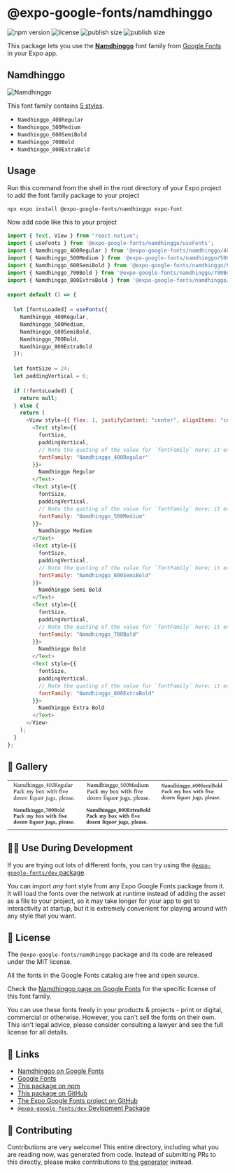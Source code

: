 # @expo-google-fonts/namdhinggo

![npm version](https://flat.badgen.net/npm/v/@expo-google-fonts/namdhinggo)
![license](https://flat.badgen.net/github/license/expo/google-fonts)
![publish size](https://flat.badgen.net/packagephobia/install/@expo-google-fonts/namdhinggo)
![publish size](https://flat.badgen.net/packagephobia/publish/@expo-google-fonts/namdhinggo)

This package lets you use the [**Namdhinggo**](https://fonts.google.com/specimen/Namdhinggo) font family from [Google Fonts](https://fonts.google.com/) in your Expo app.

## Namdhinggo

![Namdhinggo](./font-family.png)

This font family contains [5 styles](#-gallery).

- `Namdhinggo_400Regular`
- `Namdhinggo_500Medium`
- `Namdhinggo_600SemiBold`
- `Namdhinggo_700Bold`
- `Namdhinggo_800ExtraBold`

## Usage

Run this command from the shell in the root directory of your Expo project to add the font family package to your project

```sh
npx expo install @expo-google-fonts/namdhinggo expo-font
```

Now add code like this to your project

```js
import { Text, View } from "react-native";
import { useFonts } from '@expo-google-fonts/namdhinggo/useFonts';
import { Namdhinggo_400Regular } from '@expo-google-fonts/namdhinggo/400Regular';
import { Namdhinggo_500Medium } from '@expo-google-fonts/namdhinggo/500Medium';
import { Namdhinggo_600SemiBold } from '@expo-google-fonts/namdhinggo/600SemiBold';
import { Namdhinggo_700Bold } from '@expo-google-fonts/namdhinggo/700Bold';
import { Namdhinggo_800ExtraBold } from '@expo-google-fonts/namdhinggo/800ExtraBold';

export default () => {

  let [fontsLoaded] = useFonts({
    Namdhinggo_400Regular, 
    Namdhinggo_500Medium, 
    Namdhinggo_600SemiBold, 
    Namdhinggo_700Bold, 
    Namdhinggo_800ExtraBold
  });

  let fontSize = 24;
  let paddingVertical = 6;

  if (!fontsLoaded) {
    return null;
  } else {
    return (
      <View style={{ flex: 1, justifyContent: "center", alignItems: "center" }}>
        <Text style={{
          fontSize,
          paddingVertical,
          // Note the quoting of the value for `fontFamily` here; it expects a string!
          fontFamily: "Namdhinggo_400Regular"
        }}>
          Namdhinggo Regular
        </Text>
        <Text style={{
          fontSize,
          paddingVertical,
          // Note the quoting of the value for `fontFamily` here; it expects a string!
          fontFamily: "Namdhinggo_500Medium"
        }}>
          Namdhinggo Medium
        </Text>
        <Text style={{
          fontSize,
          paddingVertical,
          // Note the quoting of the value for `fontFamily` here; it expects a string!
          fontFamily: "Namdhinggo_600SemiBold"
        }}>
          Namdhinggo Semi Bold
        </Text>
        <Text style={{
          fontSize,
          paddingVertical,
          // Note the quoting of the value for `fontFamily` here; it expects a string!
          fontFamily: "Namdhinggo_700Bold"
        }}>
          Namdhinggo Bold
        </Text>
        <Text style={{
          fontSize,
          paddingVertical,
          // Note the quoting of the value for `fontFamily` here; it expects a string!
          fontFamily: "Namdhinggo_800ExtraBold"
        }}>
          Namdhinggo Extra Bold
        </Text>
      </View>
    );
  }
};
```

## 🔡 Gallery


||||
|-|-|-|
|![Namdhinggo_400Regular](./400Regular/Namdhinggo_400Regular.ttf.png)|![Namdhinggo_500Medium](./500Medium/Namdhinggo_500Medium.ttf.png)|![Namdhinggo_600SemiBold](./600SemiBold/Namdhinggo_600SemiBold.ttf.png)||
|![Namdhinggo_700Bold](./700Bold/Namdhinggo_700Bold.ttf.png)|![Namdhinggo_800ExtraBold](./800ExtraBold/Namdhinggo_800ExtraBold.ttf.png)|||


## 👩‍💻 Use During Development

If you are trying out lots of different fonts, you can try using the [`@expo-google-fonts/dev` package](https://github.com/expo/google-fonts/tree/master/font-packages/dev#readme).

You can import _any_ font style from any Expo Google Fonts package from it. It will load the fonts over the network at runtime instead of adding the asset as a file to your project, so it may take longer for your app to get to interactivity at startup, but it is extremely convenient for playing around with any style that you want.


## 📖 License

The `@expo-google-fonts/namdhinggo` package and its code are released under the MIT license.

All the fonts in the Google Fonts catalog are free and open source.

Check the [Namdhinggo page on Google Fonts](https://fonts.google.com/specimen/Namdhinggo) for the specific license of this font family.

You can use these fonts freely in your products & projects - print or digital, commercial or otherwise. However, you can't sell the fonts on their own. This isn't legal advice, please consider consulting a lawyer and see the full license for all details.

## 🔗 Links

- [Namdhinggo on Google Fonts](https://fonts.google.com/specimen/Namdhinggo)
- [Google Fonts](https://fonts.google.com/)
- [This package on npm](https://www.npmjs.com/package/@expo-google-fonts/namdhinggo)
- [This package on GitHub](https://github.com/expo/google-fonts/tree/master/font-packages/namdhinggo)
- [The Expo Google Fonts project on GitHub](https://github.com/expo/google-fonts)
- [`@expo-google-fonts/dev` Devlopment Package](https://github.com/expo/google-fonts/tree/master/font-packages/dev)

## 🤝 Contributing

Contributions are very welcome! This entire directory, including what you are reading now, was generated from code. Instead of submitting PRs to this directly, please make contributions to [the generator](https://github.com/expo/google-fonts/tree/master/packages/generator) instead.
